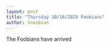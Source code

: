 ```yaml
---
layout: post
title: "Thursday 10/16/2025 Foobians"
author: Snoobian
---
```


The Foobians have arrived 
